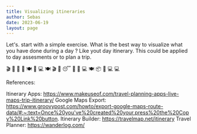```yaml
---
title: Visualizing itineraries
author: Sebas
date: 2023-06-19
layout: page
---
```


Let's. start with a simple exercise. What is the best way to visualize what you have done during a day ? Like yout day itinerary. This could be applied to day assesments or to plan a trip. 

🎬
🚶
🛒
🚶
🍽️
🧽
💻
🍽️
🎬
🚶
😴
🚶
🛒
💻
🍽️
📦
🧽
💻
💻

References:

Itinerary Apps:  https://www.makeuseof.com/travel-planning-apps-live-maps-trip-itinerary/
Google Maps Export: https://www.groovypost.com/howto/export-google-maps-route-data/#:~:text=Once%20you've%20created%20your,press%20the%20Copy%20Link%20button. 
Itinerary Builder: https://travelmap.net/itinerary 
Travel Planner: https://wanderlog.com/
